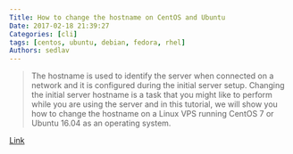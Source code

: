 ```yaml
---
Title: How to change the hostname on CentOS and Ubuntu
Date: 2017-02-18 21:39:27
Categories: [cli]
tags: [centos, ubuntu, debian, fedora, rhel]
Authors: sedlav
---
```


> The hostname is used to identify the server when connected on a network and it is configured during the initial server setup. Changing the initial server hostname is a task that you might like to perform while you are using the server and in this tutorial, we will show you how to change the hostname on a Linux VPS running CentOS 7 or Ubuntu 16.04 as an operating system.

[Link](https://www.rosehosting.com/blog/how-to-change-the-hostname-on-centos-and-ubuntu/)
